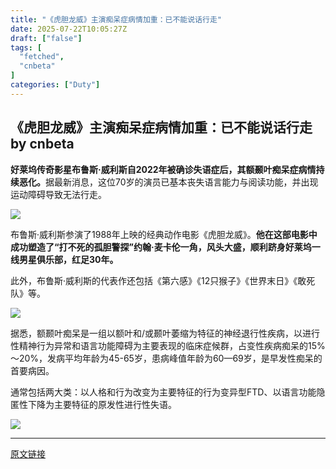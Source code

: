 ```yaml
---
title: "《虎胆龙威》主演痴呆症病情加重：已不能说话行走"
date: 2025-07-22T10:05:27Z
draft: ["false"]
tags: [
  "fetched",
  "cnbeta"
]
categories: ["Duty"]
---
```

《虎胆龙威》主演痴呆症病情加重：已不能说话行走 by cnbeta
------
<div style="margin-top:10px" class="content" id="artibody"><p><strong style="text-wrap-mode: wrap;">好莱坞传奇影星布鲁斯·威利斯自2022年被确诊失语症后，其额颞叶痴呆症病情持续恶化。</strong><span style="text-wrap-mode: wrap;">据最新消息，这位70岁的演员已基本丧失语言能力与阅读功能，并出现运动障碍导致无法行走。</span></p><div class="article-global"></div><p><img src="https://static.cnbetacdn.com/article/2025/0722/9de749c9edf8eed.png"></p><p>布鲁斯·威利斯参演了1988年上映的经典动作电影《虎胆龙威》。<strong>他在这部电影中成功塑造了“打不死的孤胆警探”约翰·麦卡伦一角，风头大盛，顺利跻身好莱坞一线男星俱乐部，红足30年。</strong></p><p>此外，布鲁斯·威利斯的代表作还包括《第六感》《12只猴子》《世界末日》《敢死队》等。</p><p><img src="https://static.cnbetacdn.com/article/2025/0722/5850a1de0e1dda5.png"></p><p>据悉，额颞叶痴呆是一组以额叶和/或颞叶萎缩为特征的神经退行性疾病，以进行性精神行为异常和语言功能障碍为主要表现的临床症候群，占变性疾病痴呆的15%～20%，发病平均年龄为45-65岁，患病峰值年龄为60—69岁，是早发性痴呆的首要病因。</p><p>通常包括两大类：以人格和行为改变为主要特征的行为变异型FTD、以语言功能隐匿性下降为主要特征的原发性进行性失语。</p><p><img src="https://static.cnbetacdn.com/article/2025/0722/06f43a3d88e14ea.png"></p></div>  
<hr>
<a href="https://m.cnbeta.com.tw/wap/view/1514700.htm",target="_blank" rel="noopener noreferrer">原文链接</a>
